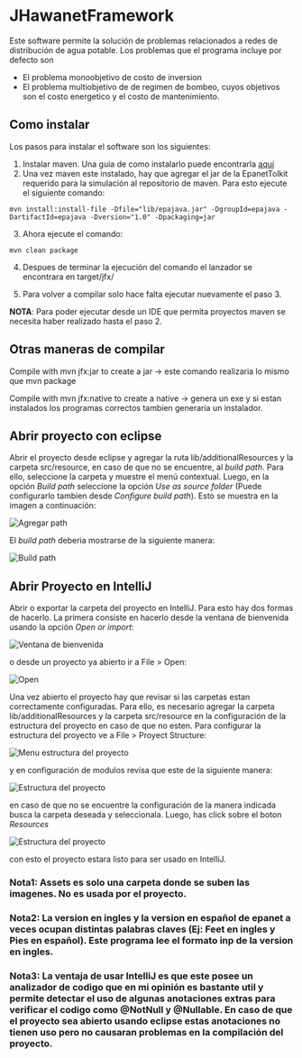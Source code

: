 # JHawanetFramework

Este software permite la solución de problemas relacionados a redes de distribución de agua potable. Los problemas que el programa incluye por defecto son
+ El problema monoobjetivo de costo de inversion
+ El problema multiobjetivo de de regimen de bombeo, cuyos objetivos son el costo energetico y el costo de mantenimiento.

## Como instalar

Los pasos para instalar el software son los siguientes:

1. Instalar maven. Una guia de como instalarlo puede encontrarla [aquí](hhttps://maven.apache.org/index.html)
2. Una vez maven este instalado, hay que agregar el jar de la EpanetTolkit requerido para la simulación al repositorio de maven. Para esto ejecute el siguiente comando: 

```
mvn install:install-file -Dfile="lib/epajava.jar" -DgroupId=epajava -DartifactId=epajava -Dversion="1.0" -Dpackaging=jar
```
3. Ahora ejecute el comando:
```
mvn clean package
``` 
4. Despues de terminar la ejecución del comando el lanzador se encontrara en target/jfx/

5. Para volver a compilar solo hace falta ejecutar nuevamente el paso 3.

**NOTA**: Para poder ejecutar desde un IDE que permita proyectos maven se necesita haber realizado hasta el paso 2.

## Otras maneras de compilar
Compile with mvn jfx:jar to create a jar -> este comando realizaria lo mismo que mvn package

Compile with mvn jfx:native to create a native -> genera un exe y si estan instalados los programas correctos tambien generaria un instalador.

## Abrir proyecto con eclipse
Abrir el proyecto desde eclipse y agregar la ruta lib/additionalResources y la carpeta src/resource, en caso de que no se encuentre, al *build path*. Para ello, seleccione la carpeta y muestre el menú contextual. Luego, en la opción *Build path* seleccione la opción *Use as source folder* (Puede configurarlo tambien desde *Configure build path*). Esto se muestra en la imagen a continuación:

![Agregar path](assets/addPath.png)

El *build path* deberia mostrarse de la siguiente manera:

![Build path](assets/BuildPath.png)

## Abrir Proyecto en IntelliJ
Abrir o exportar la carpeta del proyecto en IntelliJ. Para esto hay dos formas de hacerlo. La primera consiste en hacerlo desde la ventana de bienvenida usando la opción *Open or import*:

![Ventana de bienvenida](assets/WelcomeViewIJ.png)

o desde un proyecto ya abierto ir a File > Open:

![Open](assets/IntelliJOpen.png)

Una vez abierto el proyecto hay que revisar si las carpetas estan correctamente configuradas. Para ello, es necesario agregar la carpeta lib/additionalResources y la carpeta src/resource en la configuración de la estructura del proyecto en caso de que no esten. Para configurar la estructura del proyecto ve a File > Proyect Structure:

![Menu estructura del proyecto](assets/ProyectStructureMenu.png)

y en configuración de modulos revisa que este de la siguiente manera:

![Estructura del proyecto](assets/ProyectStructure.png)

en caso de que no se encuentre la configuración de la manera indicada busca la carpeta deseada y seleccionala. Luego, has click sobre el boton *Resources*

![Estructura del proyecto](assets/ProyectStructureAddResource.png)

con esto el proyecto estara listo para ser usado en IntelliJ. 

### Nota1: Assets es solo una carpeta donde se suben las imagenes. No es usada por el proyecto.
### Nota2: La version en ingles y la version en español de epanet a veces ocupan distintas palabras claves (Ej: Feet en ingles y Pies en español). Este programa lee el formato inp de la version en ingles.
### Nota3: La ventaja de usar IntelliJ es que este posee un analizador de codigo que en mi opinión es bastante util y permite detectar el uso de algunas anotaciones extras para verificar el codigo como @NotNull y @Nullable. En caso de que el proyecto sea abierto usando eclipse estas anotaciones no tienen uso pero no causaran problemas en la compilación del proyecto.
